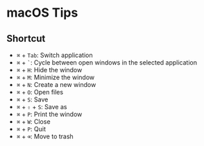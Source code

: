 # macOS Tips

## Shortcut

* `⌘` + `Tab`: Switch application
* `⌘` + <code>`</code>: Cycle between open windows in the selected application
* `⌘` + `H`: Hide the window
* `⌘` + `M`: Minimize the window
* `⌘` + `N`: Create a new window
* `⌘` + `O`: Open files
* `⌘` + `S`: Save
* `⌘` + `⇧` + `S`: Save as
* `⌘` + `P`: Print the window
* `⌘` + `W`: Close
* `⌘` + `P`: Quit
* `⌘` + `⌫`: Move to trash

